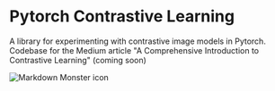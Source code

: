 # Pytorch Contrastive Learning
 A library for experimenting with contrastive image models in Pytorch. Codebase for the Medium article "A Comprehensive Introduction to Contrastive Learning" (coming soon)
 
 <img src="https://cdn-images-1.medium.com/max/2560/1*5QptcyBVsXmFHsSJdFWITA.jpeg"
     alt="Markdown Monster icon"
     style="float: left; margin-right: 10px;" />
